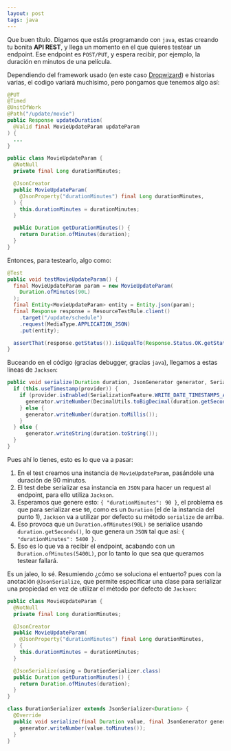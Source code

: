 ```yaml
---
layout: post
tags: java
---
```

Que buen título. Digamos que estás programando con `java`, estas creando tu bonita __API REST__, y llega un momento
en el que quieres testear un endpoint. Ese endpoint es `POST/PUT`, y espera recibir, por ejemplo, la duración en minutos
de una película.

Dependiendo del framework usado (en este caso [Dropwizard](http://www.dropwizard.io/)) e historias varias,
el codigo variará muchísimo, pero pongamos que tenemos algo así:
```java
@PUT
@Timed
@UnitOfWork
@Path("/update/movie")
public Response updateDuration(
  @Valid final MovieUpdateParam updateParam
) {
  ...
}
```
```java
public class MovieUpdateParam {
  @NotNull
  private final Long durationMinutes;

  @JsonCreator
  public MovieUpdateParam(
    @JsonProperty("durationMinutes") final Long durationMinutes,
  ) {
    this.durationMinutes = durationMinutes;
  }

  public Duration getDurationMinutes() {
    return Duration.ofMinutes(duration);
  }
}
```

Entonces, para testearlo, algo como:
```java
@Test
public void testMovieUpdateParam() {
  final MovieUpdateParam param = new MovieUpdateParam(
    Duration.ofMinutes(90L)
  );
  final Entity<MovieUpdateParam> entity = Entity.json(param);
  final Response response = ResourceTestRule.client()
    .target("/update/schedule")
    .request(MediaType.APPLICATION_JSON)
    .put(entity);

  assertThat(response.getStatus()).isEqualTo(Response.Status.OK.getStatusCode());
}
```

Buceando en el código (gracias debugger, gracias `java`), llegamos a estas líneas de `Jackson`:
```java
public void serialize(Duration duration, JsonGenerator generator, SerializerProvider provider) throws IOException {
  if (this.useTimestamp(provider)) {
    if (provider.isEnabled(SerializationFeature.WRITE_DATE_TIMESTAMPS_AS_NANOSECONDS)) {
      generator.writeNumber(DecimalUtils.toBigDecimal(duration.getSeconds(), duration.getNano()));
    } else {
      generator.writeNumber(duration.toMillis());
    }
  } else {
      generator.writeString(duration.toString());
  }
}
```

Pues ahí lo tienes, esto es lo que va a pasar:
1. En el test creamos una instancia de `MovieUpdateParam`, pasándole una duración de 90 minutos.
2. El test debe serializar esa instancia en `JSON` para hacer un request al endpoint, para ello utiliza `Jackson`.
3. Esperamos que genere esto: `{ "durationMinutes": 90 }`, el problema es que para serializar ese `90`,
como es un `Duration` (el de la instancia del punto 1), `Jackson` va a utilizar por defecto su método `serialize` de arriba.
4. Eso provoca que un `Duration.ofMinutes(90L)` se serialice usando `duration.getSeconds()`, lo que genera
un `JSON` tal que así: `{ "durationMinutes": 5400 }`.
5. Eso es lo que va a recibir el endpoint, acabando con un `Duration.ofMinutes(5400L)`, por lo tanto
lo que sea que queramos testear fallará.

Es un jaleo, lo sé. Resumiendo ¿cómo se soluciona el entuerto? pues con la anotación `@JsonSerialize`, que permite
especificar una clase para serializar una propiedad en vez de utilizar el método por defecto de `Jackson`:
```java
public class MovieUpdateParam {
  @NotNull
  private final Long durationMinutes;

  @JsonCreator
  public MovieUpdateParam(
    @JsonProperty("durationMinutes") final Long durationMinutes,
  ) {
    this.durationMinutes = durationMinutes;
  }

  @JsonSerialize(using = DurationSerializer.class)
  public Duration getDurationMinutes() {
    return Duration.ofMinutes(duration);
  }
}

class DurationSerializer extends JsonSerializer<Duration> {
  @Override
  public void serialize(final Duration value, final JsonGenerator generator, final SerializerProvider provider) throws IOException {
    generator.writeNumber(value.toMinutes());
  }
}
```
